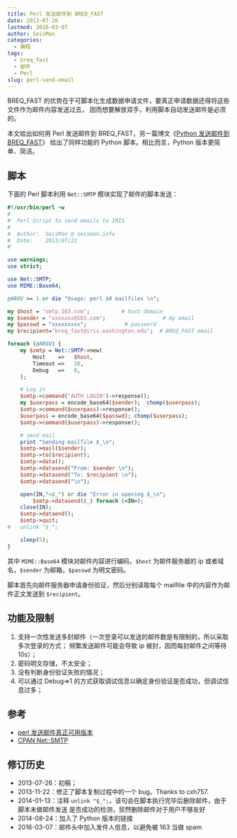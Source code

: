 ```yaml
---
title: Perl 发送邮件到 BREQ_FAST
date: 2013-07-26
lastmod: 2016-03-07
author: SeisMan
categories:
  - 编程
tags:
  - breq_fast
  - 邮件
  - Perl
slug: perl-send-email
---
```


BREQ\_FAST 的优势在于可脚本化生成数据申请文件，要真正申请数据还得将这些文件作为邮件内容发送过去，
因而想要解放双手，利用脚本自动发送邮件是必须的。

本文给出如何用 Perl 发送邮件到 BREQ\_FAST，另一篇博文《[Python 发送邮件到 BREQ\_FAST](/send-mail-in-python/)》
给出了同样功能的 Python 脚本。相比而言，Python 版本更简单、简洁。

<!--more-->

## 脚本

下面的 Perl 脚本利用 `Net::SMTP` 模块实现了邮件的脚本发送：

``` perl
#!/usr/bin/perl -w
#
#  Perl Script to send emails to IRIS
#
#  Author:  SeisMan @ seisman.info
#  Date:    2013/07/22
#

use warnings;
use strict;

use Net::SMTP;
use MIME::Base64;

@ARGV >= 1 or die "Usage: perl $0 mailfiles \n";

my $host = 'smtp.163.com';          # host domain
my $sender = 'xxxxxxx@163.com';                  # my email
my $passwd = "xxxxxxxxx";            # password
my $recipient='breq_fast@iris.washington.edu';  # BREQ_FAST email

foreach (@ARGV) {
    my $smtp = Net::SMTP->new(
        Host    =>   $host,
        Timeout =>   30,
        Debug   =>   0,
    );

    # Log in
    $smtp->command('AUTH LOGIN')->response();
    my $userpass = encode_base64($sender);  chomp($userpass);
    $smtp->command($userpass)->response();
    $userpass = encode_base64($passwd); chomp($userpass);
    $smtp->command($userpass)->response();

    # send mail
    print "Sending mailfile $_\n";
    $smtp->mail($sender);
    $smtp->to($recipient);
    $smtp->data();
    $smtp->datasend("From: $sender \n");
    $smtp->datasend("To: $recipient \n");
    $smtp->datasend("\n");

    open(IN,"<$_") or die "Error in opening $_\n";
        $smtp->datasend($_) foreach (<IN>);
    close(IN);
    $smtp->dataend();
    $smtp->quit;
#   unlink "$_";

    sleep(5);
}
```

其中 `MIME::Base64` 模块对邮件内容进行编码，`$host` 为邮件服务器的 ip 或者域名，`$sender`
为邮箱，`$passwd` 为明文密码。

脚本首先向邮件服务器申请身份验证，然后分别读取每个 mailfile 中的内容作为邮件正文发送到 `$recipient`。

## 功能及限制

1.  支持一次性发送多封邮件（一次登录可以发送的邮件数是有限制的，所以采取多次登录的方式；
    频繁发送邮件可能会导致 ip 被封，因而每封邮件之间等待 10s）；
2.  密码明文存储，不太安全；
3.  没有判断身份验证失败的情况；
4.  可以通过 Debug=\>1 的方式获取调试信息以确定身份验证是否成功，但调试信息过多；

## 参考

- [perl 发送邮件真正可用版本](http://blog.sina.com.cn/s/blog_541a3cf10100ji64.html)
- [CPAN Net::SMTP](http://search.cpan.org/=gbarr/libnet-1.22/Net/SMTP.pm)

## 修订历史

-   2013-07-26：初稿；
-   2013-11-22：修正了脚本复制过程中的一个 bug。Thanks to cxh757.
-   2014-01-13：注释 `unlink "$_";`，该句会在脚本执行完毕后删除邮件，由于脚本未做邮件发送
    是否成功的检测，贸然删除邮件对于用户不够友好
-   2014-08-24：加入了 Python 版本的链接
-   2016-03-07：邮件头中加入发件人信息，以避免被 163 当做 spam

